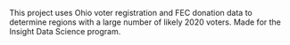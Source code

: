 This project uses Ohio voter registration and FEC donation data to determine regions with a large number of likely 2020 voters. Made for the Insight Data Science program.